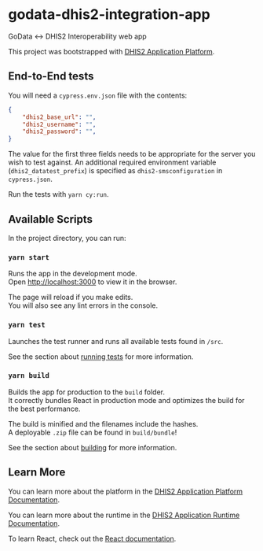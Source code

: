 # godata-dhis2-integration-app

GoData <-> DHIS2 Interoperability web app

This project was bootstrapped with [DHIS2 Application Platform](https://github.com/dhis2/app-platform).

## End-to-End tests

You will need a `cypress.env.json` file with the contents:

```json
{
    "dhis2_base_url": "",
    "dhis2_username": "",
    "dhis2_password": "",
}
```

The value for the first three fields needs to be appropriate for the
server you wish to test against. 
An additional required environment variable (`dhis2_datatest_prefix`) is 
specified as `dhis2-smsconfiguration` in `cypress.json`.

Run the tests with `yarn cy:run`.

## Available Scripts

In the project directory, you can run:

### `yarn start`

Runs the app in the development mode.<br />
Open [http://localhost:3000](http://localhost:3000) to view it in the browser.

The page will reload if you make edits.<br />
You will also see any lint errors in the console.

### `yarn test`

Launches the test runner and runs all available tests found in `/src`.<br />

See the section about [running tests](https://platform.dhis2.nu/#/scripts/test) for more information.

### `yarn build`

Builds the app for production to the `build` folder.<br />
It correctly bundles React in production mode and optimizes the build for the best performance.

The build is minified and the filenames include the hashes.<br />
A deployable `.zip` file can be found in `build/bundle`!

See the section about [building](https://platform.dhis2.nu/#/scripts/build) for more information.

## Learn More

You can learn more about the platform in the [DHIS2 Application Platform Documentation](https://platform.dhis2.nu/).

You can learn more about the runtime in the [DHIS2 Application Runtime Documentation](https://runtime.dhis2.nu/).

To learn React, check out the [React documentation](https://reactjs.org/).
